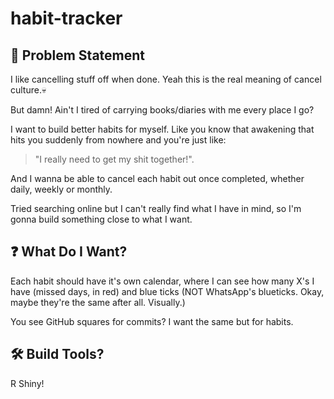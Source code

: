 # habit-tracker

## 🤔 Problem Statement
I like cancelling stuff off when done. Yeah this is the real meaning of cancel culture.💀 

But damn! Ain't I tired of carrying books/diaries with me every place I go?

I want to build better habits for myself. Like you know that awakening that hits you suddenly from nowhere and you're just like:

> "I really need to get my shit together!".

And I wanna be able to cancel each habit out once completed, whether daily, weekly or monthly. 

Tried searching online but I can't really find what I have in mind, so I'm gonna build something close to what I want.

## ❓ What Do I Want?

Each habit should have it's own calendar, where I can see how many X's I have (missed days, in red) and blue ticks (NOT WhatsApp's blueticks. Okay, maybe they're the same after all. Visually.)


You see GitHub squares for commits? I want the same but for habits.

## 🛠️ Build Tools?

R Shiny!
